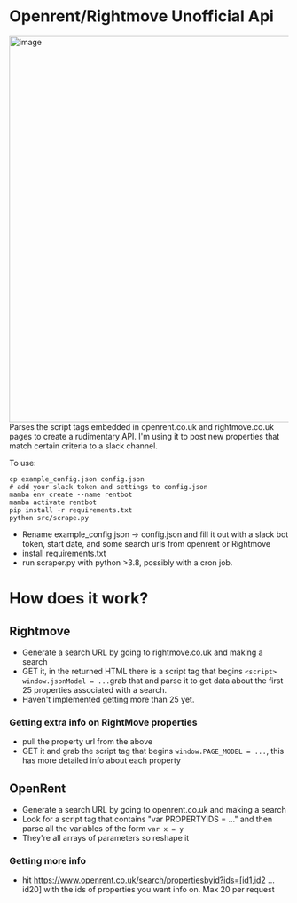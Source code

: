 # Openrent/Rightmove Unofficial Api
<img width="697" alt="image" src="https://user-images.githubusercontent.com/2063944/172571819-f942bd88-68b4-4752-b74e-0bcdfeb005b6.png">
Parses the script tags embedded in openrent.co.uk and rightmove.co.uk pages to create a rudimentary API. I'm using it to post new properties that match certain criteria to a slack channel.

To use: 

```
cp example_config.json config.json
# add your slack token and settings to config.json
mamba env create --name rentbot
mamba activate rentbot
pip install -r requirements.txt
python src/scrape.py
```

- Rename example_config.json -> config.json and fill it out with a slack bot token, start date, and some search urls from openrent or Rightmove
- install requirements.txt
- run scraper.py with python >3.8, possibly with a cron job.

# How does it work?

## Rightmove 
- Generate a search URL by going to rightmove.co.uk and making a search
- GET it, in the returned HTML there is a script tag that begins `<script> window.jsonModel = ...`grab that and parse it to get data about the first 25 properties associated with a search.
- Haven't implemented getting more than 25 yet.

### Getting extra info on RightMove properties
- pull the property url from the above
- GET it and grab the script tag that begins `window.PAGE_MODEL = ...`, this has more detailed info about each property


## OpenRent
- Generate a search URL by going to openrent.co.uk and making a search
- Look for a script tag that contains "var PROPERTYIDS = ..." and then parse all the variables of the form `var x = y`
- They're all arrays of parameters so reshape it


### Getting more info
- hit https://www.openrent.co.uk/search/propertiesbyid?ids=[id1,id2 ... id20] with the ids of properties you want info on. Max 20 per request
